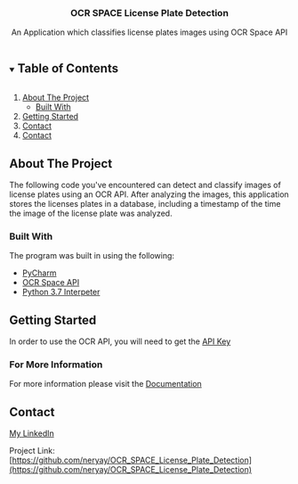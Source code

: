 <!-- PROJECT LOGO -->
<br />

  <h3 align="center">OCR SPACE License Plate Detection</h3>

  <p align="center">
    An Application which classifies license plates images using OCR Space API
    <br />
  </p>
</p>



<!-- TABLE OF CONTENTS -->
<details open="open">
  <summary><h2 style="display: inline-block">Table of Contents</h2></summary>
  <ol>
    <li>
      <a href="#about-the-project">About The Project</a>
      <ul>
        <li><a href="#built-with">Built With</a></li>
      </ul>
    </li>
    <li>
      <a href="#getting-started">Getting Started</a>
    </li>
    <li><a href="#For-More-Information">Contact</a></li>
    <li><a href="#contact">Contact</a></li>
  </ol>
</details>



<!-- ABOUT THE PROJECT -->
## About The Project
The following code you've encountered can detect 
and classify images of license plates using an OCR API.
After analyzing the images, this application stores the licenses plates in a database, 
including a timestamp of the time the image of the license plate was analyzed.



### Built With
The program was built in using the following:
* [PyCharm](https://www.jetbrains.com/pycharm/)
* [OCR Space API](https://ocr.space/ocrapi)
* [Python 3.7 Interpeter](https://www.python.org/downloads/windows/)



<!-- GETTING STARTED -->
## Getting Started

In order to use the OCR API, you will need to get the [API Key](https://us11.list-manage.com/subscribe?u=ce17e59f5b68a2fd3542801fd&id=252aee70a1)

### For More Information
For more information please visit the [Documentation]()




<!-- CONTACT -->
## Contact

[My LinkedIn](https://www.linkedin.com/in/nerya-yekutiel-78359a169/)

Project Link: [https://github.com/neryay/OCR_SPACE_License_Plate_Detection](https://github.com/neryay/OCR_SPACE_License_Plate_Detection)
